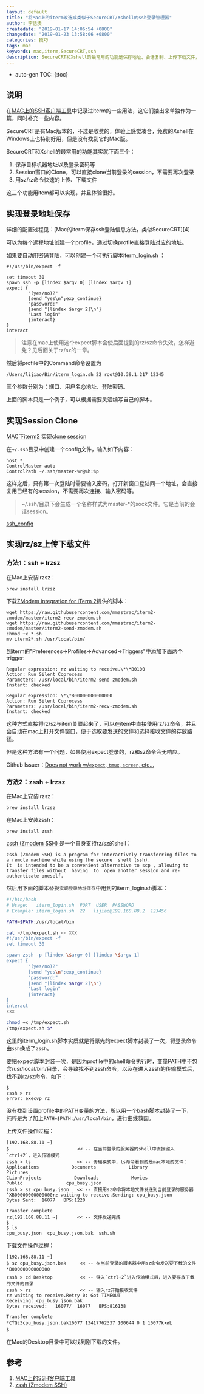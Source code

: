 ```yaml
---
layout: default
title: "将Mac上的iterm改造成类似于SecureCRT/Xshell的ssh登录管理器"
author: 李佶澳
createdate: "2019-01-17 14:06:54 +0800"
changedate: "2019-01-23 13:58:06 +0800"
categories: 技巧
tags: mac
keywords: mac,iterm,SecureCRT,ssh
description: SecureCRT和Xshell的最常用的功能是保存地址、会话复制、上传下载文件，用item都可以实现
---
```


* auto-gen TOC:
{:toc}

## 说明

在[MAC上的SSH客户端工具][1]中记录过iterm的一些用法，这它们抽出来单独作为一篇，同时补充一些内容。

SecureCRT是有Mac版本的，不过是收费的，体验上感觉凑合，免费的Xshell在Windows上也特别好用，但是没有找到它的Mac版。

SecureCRT和Xshell的最常用的功能其实就下面三个：

1. 保存目标机器地址以及登录密码等
2. Session窗口的Clone，可以直接clone当前登录的session，不需要再次登录
3. 用sz/rz命令快速的上传、下载文件 

这三个功能用item都可以实现，并且体验很好。

## 实现登录地址保存

详细的配置过程见：[Mac的iterm保存ssh登陆信息方法，类似SecureCRT][4]

可以为每个远程地址创建一个profile，通过切换profile直接登陆对应的地址。

如果要自动用密码登陆，可以创建一个可执行脚本iterm_login.sh ：

	#!/usr/bin/expect -f
	
	set timeout 30
	spawn ssh -p [lindex $argv 0] [lindex $argv 1]
	expect {
	        "(yes/no)?"
	        {send "yes\n";exp_continue}
	        "password:"
	        {send "[lindex $argv 2]\n"}
	        "Last login"
	        {interact}
	}
	interact

>注意在mac上使用这个expect脚本会使后面提到的rz/sz命令失效，怎样避免？见后面关于rz/sz的一章。

然后将profile中的Command命令设置为

	/Users/lijiao/Bin/iterm_login.sh 22 root@10.39.1.217 12345

三个参数分别为：端口、用户名@地址、登陆密码。

上面的脚本只是一个例子，可以根据需要灵活编写自己的脚本。

## 实现Session Clone

[MAC下iterm2 实现clone session](https://blog.csdn.net/xusensen/article/details/72785592)

在`~/.ssh`目录中创建一个config文件，输入如下内容：

	host *
	ControlMaster auto
	ControlPath ~/.ssh/master-%r@%h:%p

这样之后，只有第一次登陆时需要输入密码，打开新窗口登陆同一个地址，会直接复用已经有的session，不需要再次连接、输入密码等。

>~/.ssh/目录下会生成一个名称样式为master-*的sock文件。它是当前的会话session。

[ssh_config](https://linux.die.net/man/5/ssh_config)

## 实现rz/sz上传下载文件

### 方法1：ssh + lrzsz

在Mac上安装lrzsz：

	brew install lrzsz

下载[ZModem integration for iTerm 2](https://github.com/mmastrac/iterm2-zmodem)提供的脚本：

	wget https://raw.githubusercontent.com/mmastrac/iterm2-zmodem/master/iterm2-recv-zmodem.sh
	wget https://raw.githubusercontent.com/mmastrac/iterm2-zmodem/master/iterm2-send-zmodem.sh
	chmod +x *.sh
	mv iterm2*.sh /usr/local/bin/

到iterm的"Preferences->Profiles->Advanced->Triggers"中添加下面两个trigger:

	Regular expression: rz waiting to receive.\*\*B0100
	Action: Run Silent Coprocess
	Parameters: /usr/local/bin/iterm2-send-zmodem.sh
	Instant: checked
	
	Regular expression: \*\*B00000000000000
	Action: Run Silent Coprocess
	Parameters: /usr/local/bin/iterm2-recv-zmodem.sh
	Instant: checked

这种方式直接将rz/sz与item关联起来了，可以在item中直接使用rz/sz命令，并且会自动在mac上打开文件窗口，便于选取要发送的文件和选择接收文件的存放路径。

但是这种方法有一个问题，如果使用expect登录的，rz和sz命令会无响应。

Github Issuer：[Does not work w/`expect`, `tmux`, `screen`, etc...](https://github.com/mmastrac/iterm2-zmodem/issues/25)

### 方法2：zssh + lrzsz 

在Mac上安装lrzsz：

	brew install lrzsz

在Mac上安装zssh：

	brew install zssh

[zssh (Zmodem SSH) ][2]是一个自身支持rz/sz的shell：

	zssh (Zmodem SSH) is a program for interactively transferring files to a remote machine while using the secure  shell (ssh).  
	It  is intended to be a convenient alternative to scp , allowing to transfer files without  having  to  open another session and re-authenticate oneself. 

然后用下面的脚本替换`实现登录地址保存`中用到的iterm_login.sh脚本：

```bash
#!/bin/bash
# Usage:   iterm_login.sh  PORT  USER  PASSWORD
# Example: iterm_login.sh  22   lijiao@192.168.88.2  123456

PATH=$PATH:/usr/local/bin

cat >/tmp/expect.sh << XXX
#!/usr/bin/expect -f
set timeout 30

spawn zssh -p [lindex \$argv 0] [lindex \$argv 1]
expect {
        "(yes/no)?"
        {send "yes\n";exp_continue}
        "password:"
        {send "[lindex $argv 2]\n"}
        "Last login"
        {interact}
}
interact
XXX

chmod +x /tmp/expect.sh
/tmp/expect.sh $*
```

这里的iterm_login.sh脚本实质就是将原先的expect脚本封装了一次，将登录命令由`ssh`换成了`zssh`。

要把expect脚本封装一次，是因为profile中的shell命令执行时，变量PATH中不包含/usr/local/bin/目录，会导致找不到zssh命令，以及在进入zssh的传输模式后，找不到rz/sz命令，如下：

```
$
zssh > rz
error: execvp rz
```

没有找到设置profile中的PATH变量的方法，所以用一个bash脚本封装了一下， 纯粹是为了加上`PATH=$PATH:/usr/local/bin`，进行曲线救国。 

上传文件操作过程：

```
[192.168.88.11 ~]
$                         << -- 在当前登录的服务器的shell中直接键入`ctrl+2`，进入传输模式
zssh > ls                 << -- 传输模式中，ls命令看到的是mac本地的文件：
Applications            Documents            Library                Pictures     
CLionProjects            Downloads            Movies                Public                cpu_busy.json
zssh > sz cpu_busy.json   << -- 直接用sz命令将本地文件发送到当前登录的服务器
^XB00000000000000rz waiting to receive.Sending: cpu_busy.json
Bytes Sent:  16077   BPS:1220

Transfer complete
rz[192.168.88.11 ~]       << -- 文件发送完成
$
$ ls
cpu_busy.json  cpu_busy.json.bak  ssh.sh
```

下载文件操作过程：

```
[192.168.88.11 ~]
$ sz cpu_busy.json.bak     << -- 在当前登录的服务器中用sz命令发送要下载的文件
*B00000000000000
zssh > cd Desktop          << -- 键入`ctrl+2`进入传输模式后，进入要存放下载的文件的目录
zssh > rz                  << -- 输入rz开始接收文件
rz waiting to receive.Retry 0: Got TIMEOUT
Receiving: cpu_busy.json.bak
Bytes received:   16077/  16077   BPS:816138

Transfer complete
*CÝQ¢3cpu_busy.json.bak16077 13417762337 100644 0 1 16077k×øL
$
```

在Mac的Desktop目录中可以找到刚下载的文件。

## 参考

1. [MAC上的SSH客户端工具][1]
2. [zssh (Zmodem SSH) ][2]

[1]: https://www.lijiaocn.com/%E6%8A%80%E5%B7%A7/2017/03/29/mac-ssh-client-tools.html  "MAC上的SSH客户端工具"
[2]: http://zssh.sourceforge.net/ "zssh (Zmodem SSH) "
